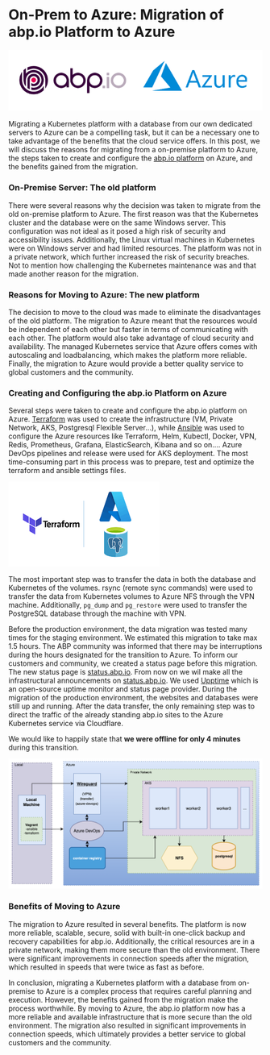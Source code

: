 
# On-Prem to Azure: Migration of abp.io Platform to Azure


![abpio-azure](images/abpio-azure.png)

Migrating a Kubernetes platform with a database from our own dedicated servers to Azure can be a compelling task, but it can be a necessary one to take advantage of the benefits that the cloud service offers. In this post, we will discuss the reasons for migrating from a on-premise platform to Azure, the steps taken to create and configure the [abp.io platform](https://abp.io) on Azure, and the benefits gained from the migration.

### On-Premise Server: The old platform

There were several reasons why the decision was taken to migrate from the old on-premise platform to Azure. The first reason was that the Kubernetes cluster and the database were on the same Windows server. This configuration was not ideal as it posed a high risk of security and accessibility issues. Additionally, the Linux virtual machines in Kubernetes were on Windows server and had limited resources. The platform was not in a private network, which further increased the risk of security breaches. Not to mention how challenging the Kubernetes maintenance was and that made another reason for the migration.

### Reasons for Moving to Azure: The new platform

The decision to move to the cloud was made to eliminate the disadvantages of the old platform. The migration to Azure meant that the resources would be independent of each other but faster in terms of communicating with each other. The platform would also take advantage of cloud security and availability. The managed Kubernetes service that Azure offers comes with autoscaling and loadbalancing, which makes the platform more reliable. Finally, the migration to Azure would provide a better quality service to global customers and the community.

### Creating and Configuring the abp.io Platform on Azure

Several steps were taken to create and configure the abp.io platform on Azure. [Terraform](https://www.terraform.io/) was used to create the infrastructure (VM, Private Network, AKS, Postgresql Flexible Server...), while [Ansible](https://www.ansible.com/) was used to configure the Azure resources like Terraform, Helm, Kubectl, Docker, VPN, Redis, Prometheus, Grafana, ElasticSearch, Kibana and so on.... Azure DevOps pipelines and release were used for AKS deployment. The most time-consuming part in this process was to prepare, test and optimize the terraform and ansible settings files.

![terraform-azure](images/terraform-azure.png)

The most important step was to transfer the data in both the database and Kubernetes of the volumes. rsync (remote sync commands) were used to transfer the data from Kubernetes volumes to Azure NFS through the VPN machine. Additionally, `pg_dump` and `pg_restore` were used to transfer the PostgreSQL database through the machine with VPN. 

Before the production environment, the data migration was tested many times for the staging environment. We estimated this migration to take max 1.5 hours. The ABP community was informed that there may be interruptions during the hours designated for the transition to Azure. To inform our customers and community, we created a status page before this migration. The new status page is [status.abp.io](https://status.abp.io). From now on we wil make all the infrastructural announcements on [status.abp.io](https://status.abp.io). We used [Upptime](https://upptime.js.org) which is an open-source uptime monitor and status page provider. During the migration of the production environment, the websites and databases were still up and running. After the data transfer, the only remaining step was to direct the traffic of the already standing abp.io sites to the Azure Kubernetes service via Cloudflare. 

We would like to happily state that **we were offline for only 4 minutes** during this transition.

![az-infra](images/az-infra.png)


### Benefits of Moving to Azure

The migration to Azure resulted in several benefits. The platform is now more reliable, scalable, secure, solid with built-in one-click backup and recovery capabilities for abp.io. Additionally, the critical resources are in a private network, making them more secure than the old environment. There were significant improvements in connection speeds after the migration, which resulted in speeds that were twice as fast as before.

In conclusion, migrating a Kubernetes platform with a database from on-premise to Azure is a complex process that requires careful planning and execution. However, the benefits gained from the migration make the process worthwhile. By moving to Azure, the abp.io platform now has a more reliable and available infrastructure that is more secure than the old environment. The migration also resulted in significant improvements in connection speeds, which ultimately provides a better service to global customers and the community.



